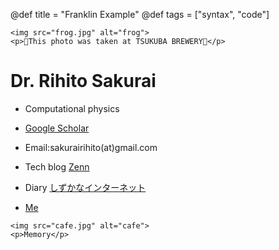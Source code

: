 @def title = "Franklin Example"
@def tags = ["syntax", "code"]

~~~
<img src="frog.jpg" alt="frog">
<p>🐸This photo was taken at TSUKUBA BREWERY🐸</p>
~~~

# Dr. Rihito Sakurai 

- Computational physics

- [Google Scholar](https://scholar.google.com/citations?hl=ja&authuser=1&user=IKqeswsAAAAJ)

- Email:sakurairihito(at)gmail.com

- Tech blog [Zenn](https://zenn.dev/rihitosakurai)

- Diary [しずかなインターネット](https://sizu.me/sakurai)

- [Me](https://github.com/sakurairihito/self-intro)

~~~
<img src="cafe.jpg" alt="cafe">
<p>Memory</p>
~~~ 